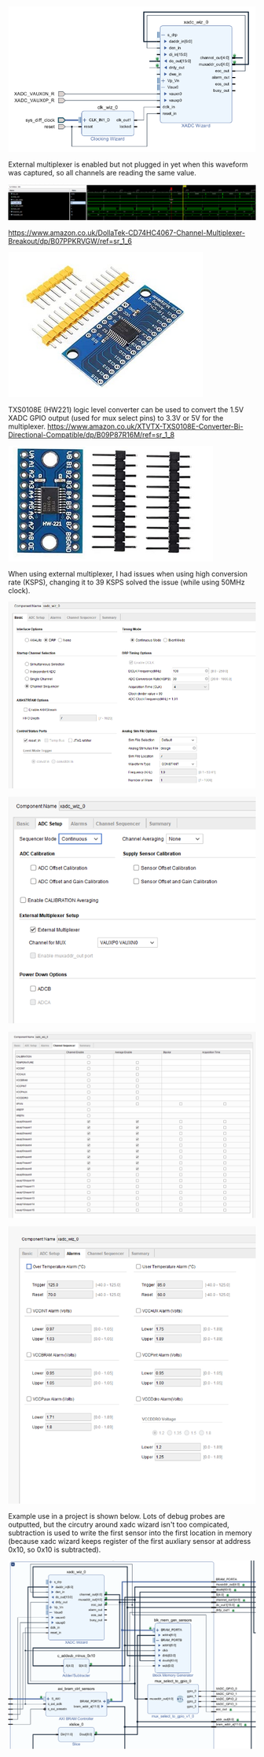 
![](../images/external_multiplexer.png)

External multiplexer is enabled but not plugged in yet when this waveform was captured, so all channels are reading the same value.  

![](../images/external_multiplexer_mode.png)

https://www.amazon.co.uk/DollaTek-CD74HC4067-Channel-Multiplexer-Breakout/dp/B07PPKRVGW/ref=sr_1_6

![](../images/mux.png)

TXS0108E (HW221) logic level converter can be used to convert the 1.5V XADC GPIO output (used for mux select pins) to 3.3V or 5V for the multiplexer.
https://www.amazon.co.uk/XTVTX-TXS0108E-Converter-Bi-Directional-Compatible/dp/B09P87R16M/ref=sr_1_8

![](../images/hw221.png)

When using external multiplexer, I had issues when using high conversion rate (KSPS), changing it to 39 KSPS solved the issue (while using 50MHz clock).

![](../images/external_multiplexer_settings.png)  

![](../images/external_multiplexer_settings2.png)  

![](../images/external_multiplexer_settings3.png)  

![](../images/external_multiplexer_settings4.png)  


Example use in a project is shown below. Lots of debug probes are outputted, but the circutry around xadc wizard isn't too compicated, subtraction is used to write the first sensor into the first location in memory (because xadc wizard keeps register of the first auxliary sensor at address 0x10, so 0x10 is subtracted).

![](../images/example_use.png)